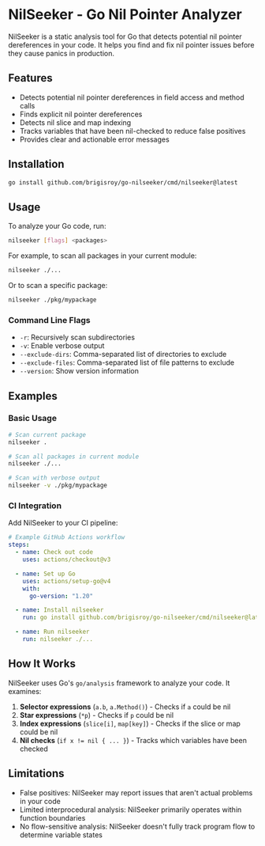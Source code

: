 # NilSeeker - Go Nil Pointer Analyzer

NilSeeker is a static analysis tool for Go that detects potential nil pointer dereferences in your code. It helps you find and fix nil pointer issues before they cause panics in production.

## Features

- Detects potential nil pointer dereferences in field access and method calls
- Finds explicit nil pointer dereferences
- Detects nil slice and map indexing
- Tracks variables that have been nil-checked to reduce false positives
- Provides clear and actionable error messages

## Installation

```bash
go install github.com/brigisroy/go-nilseeker/cmd/nilseeker@latest
```

## Usage

To analyze your Go code, run:

```bash
nilseeker [flags] <packages>
```

For example, to scan all packages in your current module:

```bash
nilseeker ./...
```

Or to scan a specific package:

```bash
nilseeker ./pkg/mypackage
```

### Command Line Flags

- `-r`: Recursively scan subdirectories
- `-v`: Enable verbose output
- `--exclude-dirs`: Comma-separated list of directories to exclude
- `--exclude-files`: Comma-separated list of file patterns to exclude
- `--version`: Show version information

## Examples

### Basic Usage

```bash
# Scan current package
nilseeker .

# Scan all packages in current module
nilseeker ./...

# Scan with verbose output
nilseeker -v ./pkg/mypackage
```

### CI Integration

Add NilSeeker to your CI pipeline:

```yaml
# Example GitHub Actions workflow
steps:
  - name: Check out code
    uses: actions/checkout@v3

  - name: Set up Go
    uses: actions/setup-go@v4
    with:
      go-version: "1.20"

  - name: Install nilseeker
    run: go install github.com/brigisroy/go-nilseeker/cmd/nilseeker@latest

  - name: Run nilseeker
    run: nilseeker ./...
```

## How It Works

NilSeeker uses Go's `go/analysis` framework to analyze your code. It examines:

1. **Selector expressions** (`a.b`, `a.Method()`) - Checks if `a` could be nil
2. **Star expressions** (`*p`) - Checks if `p` could be nil
3. **Index expressions** (`slice[i]`, `map[key]`) - Checks if the slice or map could be nil
4. **Nil checks** (`if x != nil { ... }`) - Tracks which variables have been checked

## Limitations

- False positives: NilSeeker may report issues that aren't actual problems in your code
- Limited interprocedural analysis: NilSeeker primarily operates within function boundaries
- No flow-sensitive analysis: NilSeeker doesn't fully track program flow to determine variable states
